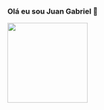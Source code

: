 ### Olá eu sou Juan Gabriel 👋

<div>
  <a href="https://github.com/JuanGabriel22122000">
  <img height = "180em" src ="https://github-readme-stats.vercel.app/api ? Username = anuraghazra & show_icons = true & theme = radical "/>

